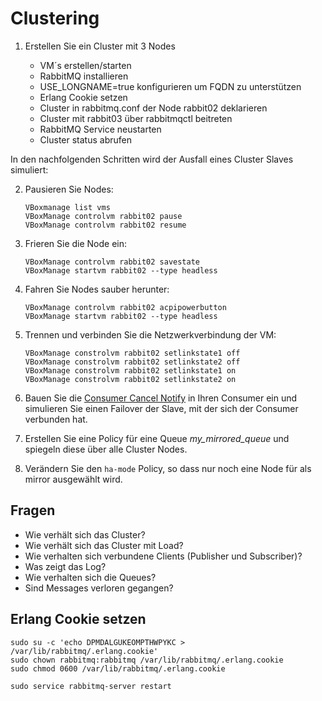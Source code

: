 # Clustering

1. Erstellen Sie ein Cluster mit 3 Nodes

   - VM´s  erstellen/starten
   - RabbitMQ installieren
   - USE_LONGNAME=true konfigurieren um FQDN zu unterstützen
   - Erlang Cookie setzen
   - Cluster in rabbitmq.conf der Node rabbit02 deklarieren
   - Cluster mit rabbit03 über rabbitmqctl beitreten
   - RabbitMQ Service neustarten
   - Cluster status abrufen

In den nachfolgenden Schritten wird der Ausfall eines Cluster Slaves simuliert:

2. Pausieren Sie Nodes:
   ```
   VBoxmanage list vms
   VBoxManage controlvm rabbit02 pause
   VBoxManage controlvm rabbit02 resume
   ```

3. Frieren Sie die Node ein:
   ```
   VBoxManage controlvm rabbit02 savestate
   VBoxManage startvm rabbit02 --type headless
   ```

4. Fahren Sie Nodes sauber herunter:
   ```
   VBoxManage controlvm rabbit02 acpipowerbutton
   VBoxManage startvm rabbit02 --type headless
   ```

5. Trennen und verbinden Sie die Netzwerkverbindung der VM:
   ```
   VBoxManage constrolvm rabbit02 setlinkstate1 off
   VBoxManage constrolvm rabbit02 setlinkstate2 off
   VBoxManage constrolvm rabbit02 setlinkstate1 on
   VBoxManage constrolvm rabbit02 setlinkstate2 on
   ```

6. Bauen Sie die [Consumer Cancel Notify](https://www.rabbitmq.com/ha.html#cancellation) in Ihren Consumer ein und simulieren Sie einen Failover der Slave, mit der sich der Consumer verbunden hat.

7. Erstellen Sie eine Policy für eine Queue *my_mirrored_queue* und spiegeln diese über alle Cluster Nodes.

8. Verändern Sie den `ha-mode` Policy, so dass nur noch eine Node für als mirror ausgewählt wird.

## Fragen
- Wie verhält sich das Cluster?
- Wie verhält sich das Cluster mit Load?
- Wie verhalten sich verbundene Clients (Publisher und Subscriber)?
- Was zeigt das Log?
- Wie verhalten sich die Queues?
- Sind Messages verloren gegangen?

## Erlang Cookie setzen

```
sudo su -c 'echo DPMDALGUKEOMPTHWPYKC > /var/lib/rabbitmq/.erlang.cookie'
sudo chown rabbitmq:rabbitmq /var/lib/rabbitmq/.erlang.cookie
sudo chmod 0600 /var/lib/rabbitmq/.erlang.cookie

sudo service rabbitmq-server restart
```
